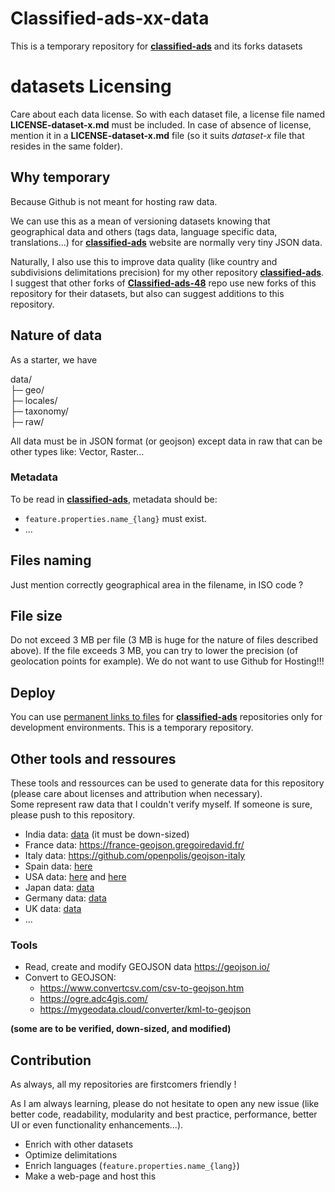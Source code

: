 # Classified-ads-xx-data
This is a temporary repository for [**classified-ads**](https://github.com/bacloud22/classified-ads) and its forks datasets

# datasets Licensing
Care about each data license. So with each dataset file, a license file named **LICENSE-dataset-x.md** must be included. In case of absence of license, mention it in a **LICENSE-dataset-x.md** file (so it suits *dataset-x* file that resides in the same folder).

## Why temporary
Because Github is not meant for hosting raw data.

We can use this as a mean of versioning datasets knowing that geographical data and others (tags data, language specific data, translations...) for [**classified-ads**](https://github.com/bacloud22/classified-ads) website are normally very tiny JSON data.

Naturally, I also use this to improve data quality (like country and subdivisions delimitations precision) for my other repository [**classified-ads**](https://github.com/bacloud22/classified-ads). I suggest that other forks of [**Classified-ads-48**](https://github.com/bacloud14/Classified-ads-48) repo use new forks of this repository for their datasets, but also can suggest additions to this repository.

## Nature of data
As a starter, we have

data/  
├─ geo/  
├─ locales/  
├─ taxonomy/  
├─ raw/  

All data must be in JSON format (or geojson) except data in raw that can be other types like: Vector, Raster...

### Metadata
To be read in [**classified-ads**](https://github.com/bacloud22/classified-ads), metadata should be:

- `feature.properties.name_{lang}` must exist.
- ...

## Files naming
Just mention correctly geographical area in the filename, in ISO code ?

## File size
Do not exceed 3 MB per file (3 MB is huge for the nature of files described above). If the file exceeds 3 MB, you can try to lower the precision (of geolocation points for example). We do not want to use Github for Hosting!!!

## Deploy
You can use [permanent links to files](https://docs.github.com/en/github/managing-files-in-a-repository/managing-files-on-github/getting-permanent-links-to-files) for [**classified-ads**](https://github.com/bacloud22/classified-ads) repositories only for development environments. This is a temporary repository.

## Other tools and ressoures
These tools and ressources can be used to generate data for this repository (please care about licenses and attribution when necessary).  
Some represent raw data that I couldn't verify myself. If someone is sure, please push to this repository.
- India data: [data](https://github.com/geohacker/india) (it must be down-sized)
- France data: https://france-geojson.gregoiredavid.fr/
- Italy data: https://github.com/openpolis/geojson-italy
- Spain data: [here](https://github.com/codeforgermany/click_that_hood/blob/master/public/data/spain-provinces.geojson)
- USA data: [here](https://public.opendatasoft.com/explore/dataset/us-state-boundaries/table/?location=3,41.04622,-77.60742&basemap=jawg.streets) and [here](https://eric.clst.org/tech/usgeojson/)
- Japan data: [data](https://github.com/dataofjapan/land/blob/master/japan.geojson)
- Germany data: [data](https://github.com/isellsoap/deutschlandGeoJSON)
- UK data: [data](https://github.com/martinjc/UK-GeoJSON)
- ...

### Tools
- Read, create and modify GEOJSON data https://geojson.io/
- Convert to GEOJSON:  
  - https://www.convertcsv.com/csv-to-geojson.htm
  - https://ogre.adc4gis.com/ 
  - https://mygeodata.cloud/converter/kml-to-geojson


**(some are to be verified, down-sized, and modified)**

## Contribution
As always, all my repositories are firstcomers friendly ! 

As I am always learning, please do not hesitate to open any new issue (like better code, readability, modularity and best practice, performance, better UI or even functionality enhancements...).

- Enrich with other datasets
- Optimize delimitations 
- Enrich languages (`feature.properties.name_{lang}`)
- Make a web-page and host this
